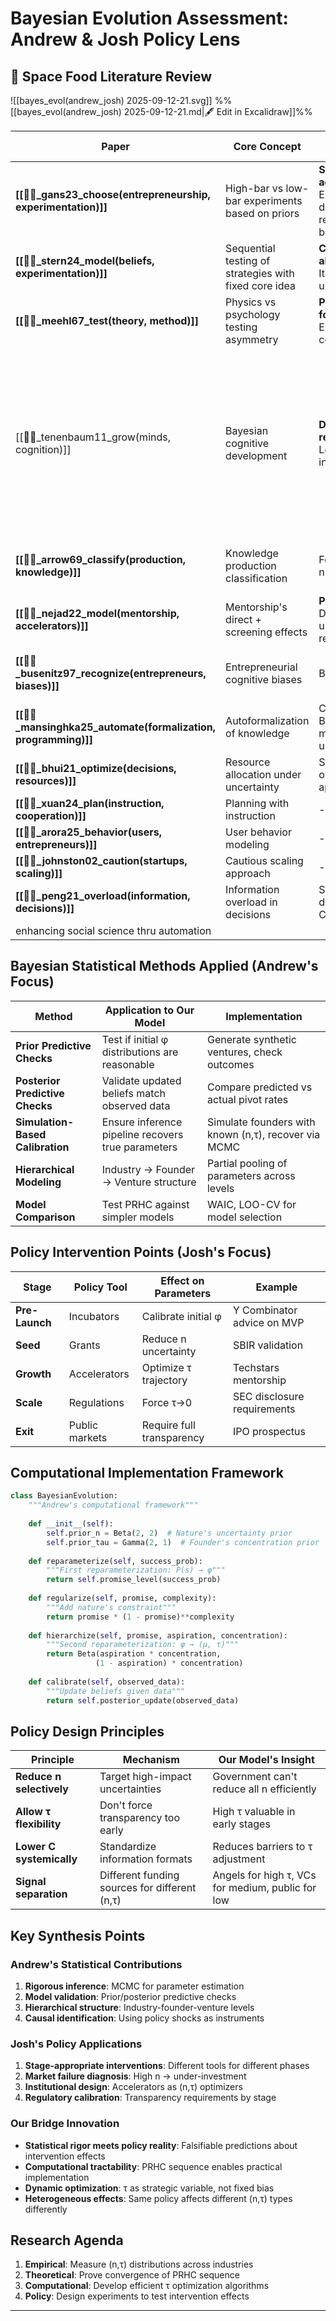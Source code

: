 
# Bayesian Evolution Assessment: Andrew & Josh Policy Lens

## 👾 Space Food Literature Review

![[bayes_evol(andrew_josh) 2025-09-12-21.svg]]
%%[[bayes_evol(andrew_josh) 2025-09-12-21.md|🖋 Edit in Excalidraw]]%%

| Paper                                                          | Core Concept                                          | 🟢 AGREE                                                 | 🔴 DISAGREE                       | 🔵 Our Bayesian Extension                      | ⚡️manual                                                                                                                                         |
| -------------------------------------------------------------- | ----------------------------------------------------- | -------------------------------------------------------- | --------------------------------- | ---------------------------------------------- | ------------------------------------------------------------------------------------------------------------------------------------------------ |
| **[[📜👾_gans23_choose(entrepreneurship, experimentation)]]**  | High-bar vs low-bar experiments based on priors       | **Strongly agree**: Experimental design reflects beliefs | -                                 | Maps directly to our τ choice mechanism        |                                                                                                                                                  |
| **[[📜👾_stern24_model(beliefs, experimentation)]]**           | Sequential testing of strategies with fixed core idea | **Core alignment**: Iterative updating                   | Lacks uncertainty choice          | Our τ allows strategic opacity during updates  |                                                                                                                                                  |
| **[[📜👾_meehl67_test(theory, method)]]**                      | Physics vs psychology testing asymmetry               | **Philosophical foundation**: Everything correlates      | -                                 | Justifies different τ for atom vs bit ventures |                                                                                                                                                  |
| [[📜👾_tenenbaum11_grow(minds, cognition)]]                    | Bayesian cognitive development                        | **Deep resonance**: Learning as inference                | Too deterministic                 | We add founder's agency in learning (τ)        | scientific approach of inferring upwards, but exaptation or structure or form created for convenience gaining meaning later cannot be explained. |
| **[[📜👾_arrow69_classify(production, knowledge)]]**           | Knowledge production classification                   | Foundation for n parameter                               | Static categories                 | We make categories dynamic through PRHC        |                                                                                                                                                  |
| **[[📜👾_nejad22_model(mentorship, accelerators)]]**           | Mentorship's direct + screening effects               | **Perfect fit**: Dual uncertainty reduction              | -                                 | Mentors help optimize both n and τ             |                                                                                                                                                  |
| **[[📜👾_busenitz97_recognize(entrepreneurs, biases)]]**       | Entrepreneurial cognitive biases                      | Biases exist                                             | Not biases but rational τ choices | Reframe "overconfidence" as high prior + low τ |                                                                                                                                                  |
| **[[📜🐅_mansinghka25_automate(formalization, programming)]]** | Autoformalization of knowledge                        | Computational Bayesian methods useful                    | -                                 | Could automate PRHC calibration                |                                                                                                                                                  |
| **[[📜🐅_bhui21_optimize(decisions, resources)]]**             | Resource allocation under uncertainty                 | Standard optimization applies                            | Missing strategic uncertainty     | Add τ to resource allocation models            |                                                                                                                                                  |
| **[[📜🐢_xuan24_plan(instruction, cooperation)]]**             | Planning with instruction                             | -                                                        | -                                 | *Needs review*                                 |                                                                                                                                                  |
| **[[📜👾_arora25_behavior(users, entrepreneurs)]]**            | User behavior modeling                                | -                                                        | -                                 | *Needs review*                                 |                                                                                                                                                  |
| **[[📜👾_johnston02_caution(startups, scaling)]]**             | Cautious scaling approach                             | -                                                        | -                                 | *Needs review*                                 |                                                                                                                                                  |
| **[[📜👾_peng21_overload(information, decisions)]]**           | Information overload in decisions                     | Supports high digestion cost C                           | -                                 | Justifies τ→0 under info overload              |                                                                                                                                                  |
| enhancing social science thru automation                       |                                                       |                                                          |                                   |                                                |                                                                                                                                                  |

## Bayesian Statistical Methods Applied (Andrew's Focus)

| Method | Application to Our Model | Implementation |
|--------|-------------------------|----------------|
| **Prior Predictive Checks** | Test if initial φ distributions are reasonable | Generate synthetic ventures, check outcomes |
| **Posterior Predictive Checks** | Validate updated beliefs match observed data | Compare predicted vs actual pivot rates |
| **Simulation-Based Calibration** | Ensure inference pipeline recovers true parameters | Simulate founders with known (n,τ), recover via MCMC |
| **Hierarchical Modeling** | Industry → Founder → Venture structure | Partial pooling of parameters across levels |
| **Model Comparison** | Test PRHC against simpler models | WAIC, LOO-CV for model selection |

## Policy Intervention Points (Josh's Focus)

| Stage | Policy Tool | Effect on Parameters | Example |
|-------|------------|---------------------|---------|
| **Pre-Launch** | Incubators | Calibrate initial φ | Y Combinator advice on MVP |
| **Seed** | Grants | Reduce n uncertainty | SBIR validation |
| **Growth** | Accelerators | Optimize τ trajectory | Techstars mentorship |
| **Scale** | Regulations | Force τ→0 | SEC disclosure requirements |
| **Exit** | Public markets | Require full transparency | IPO prospectus |

## Computational Implementation Framework

```python
class BayesianEvolution:
    """Andrew's computational framework"""
    
    def __init__(self):
        self.prior_n = Beta(2, 2)  # Nature's uncertainty prior
        self.prior_tau = Gamma(2, 1)  # Founder's concentration prior
        
    def reparameterize(self, success_prob):
        """First reparameterization: P(s) → φ"""
        return self.promise_level(success_prob)
        
    def regularize(self, promise, complexity):
        """Add nature's constraint"""
        return promise * (1 - promise)**complexity
        
    def hierarchize(self, promise, aspiration, concentration):
        """Second reparameterization: φ → (μ, τ)"""
        return Beta(aspiration * concentration, 
                   (1 - aspiration) * concentration)
                   
    def calibrate(self, observed_data):
        """Update beliefs given data"""
        return self.posterior_update(observed_data)
```

## Policy Design Principles

| Principle | Mechanism | Our Model's Insight |
|-----------|-----------|-------------------|
| **Reduce n selectively** | Target high-impact uncertainties | Government can't reduce all n efficiently |
| **Allow τ flexibility** | Don't force transparency too early | High τ valuable in early stages |
| **Lower C systemically** | Standardize information formats | Reduces barriers to τ adjustment |
| **Signal separation** | Different funding sources for different (n,τ) | Angels for high τ, VCs for medium, public for low |

## Key Synthesis Points

### Andrew's Statistical Contributions
1. **Rigorous inference**: MCMC for parameter estimation
2. **Model validation**: Prior/posterior predictive checks
3. **Hierarchical structure**: Industry-founder-venture levels
4. **Causal identification**: Using policy shocks as instruments

### Josh's Policy Applications
1. **Stage-appropriate interventions**: Different tools for different phases
2. **Market failure diagnosis**: High n → under-investment
3. **Institutional design**: Accelerators as (n,τ) optimizers
4. **Regulatory calibration**: Transparency requirements by stage

### Our Bridge Innovation
- **Statistical rigor meets policy reality**: Falsifiable predictions about intervention effects
- **Computational tractability**: PRHC sequence enables practical implementation
- **Dynamic optimization**: τ as strategic variable, not fixed bias
- **Heterogeneous effects**: Same policy affects different (n,τ) types differently

## Research Agenda
1. **Empirical**: Measure (n,τ) distributions across industries
2. **Theoretical**: Prove convergence of PRHC sequence
3. **Computational**: Develop efficient τ optimization algorithms
4. **Policy**: Design experiments to test intervention effects
----

